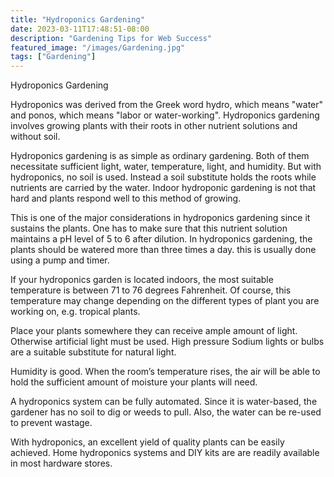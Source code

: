 ```yaml
---
title: "Hydroponics Gardening"
date: 2023-03-11T17:48:51-08:00
description: "Gardening Tips for Web Success"
featured_image: "/images/Gardening.jpg"
tags: ["Gardening"]
---
```


Hydroponics Gardening

Hydroponics was derived from the Greek word hydro, which means "water" and ponos, which means "labor or water-working". Hydroponics gardening involves growing plants with their roots in other nutrient solutions and without soil. 

Hydroponics gardening is as simple as ordinary gardening. Both of them necessitate sufficient light, water, temperature, light, and humidity. But with hydroponics, no soil is used. Instead a soil substitute holds the roots while nutrients are carried by the water. Indoor hydroponic gardening is not that hard and plants respond well to this method of growing.

This is one of the major considerations in hydroponics gardening since it sustains the plants. One has to make sure that this nutrient solution maintains a pH level of 5 to 6 after dilution. In hydroponics gardening, the plants should be watered more than three times a day. this is usually done using a pump and timer. 

If your hydroponics garden is located indoors, the most suitable temperature is between 71 to 76 degrees Fahrenheit. Of course, this temperature may change depending on the different types of plant you are working on, e.g. tropical plants. 

Place your plants somewhere they can receive ample amount of light. Otherwise artificial light must be used. High pressure Sodium lights or bulbs are a suitable substitute for natural light. 

Humidity is good. When the room’s temperature rises, the air will be able to hold the sufficient amount of moisture your plants will need. 

A hydroponics system can be fully automated. Since it is water-based, the gardener has no soil to dig or weeds to pull. Also, the water can be re-used to prevent wastage. 

With hydroponics, an excellent yield of quality plants can be easily achieved. Home hydroponics systems and DIY kits are are readily available in most hardware stores.

